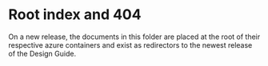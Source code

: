 # Root index and 404

On a new release, the documents in this folder are placed at the root of their respective azure containers and exist as redirectors to the newest release of the Design Guide.
